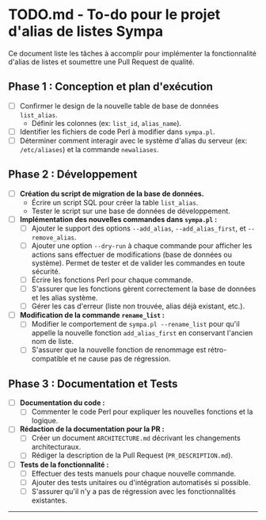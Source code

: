 # TODO.md - To-do pour le projet d'alias de listes Sympa

Ce document liste les tâches à accomplir pour implémenter la fonctionnalité d'alias de listes et soumettre une Pull Request de qualité.

## Phase 1 : Conception et plan d'exécution

- [ ]  Confirmer le design de la nouvelle table de base de données `list_alias`.
    -   Définir les colonnes (ex: `list_id`, `alias_name`).
- [ ]  Identifier les fichiers de code Perl à modifier dans `sympa.pl`.
- [ ]  Déterminer comment interagir avec le système d'alias du serveur (ex: `/etc/aliases`) et la commande `newaliases`.

## Phase 2 : Développement

- [ ]  **Création du script de migration de la base de données.**
    -   Écrire un script SQL pour créer la table `list_alias`.
    -   Tester le script sur une base de données de développement.
- [ ]  **Implémentation des nouvelles commandes dans `sympa.pl` :**
    -   [ ]  Ajouter le support des options `--add_alias`, `--add_alias_first`, et `--remove_alias`.
    -   [ ]  Ajouter une option `--dry-run` à chaque commande pour afficher les actions sans effectuer de modifications (base de données ou système). Permet de tester et de valider les commandes en toute sécurité.
    -   [ ]  Écrire les fonctions Perl pour chaque commande.
    -   [ ]  S'assurer que les fonctions gèrent correctement la base de données et les alias système.
    -   [ ]  Gérer les cas d'erreur (liste non trouvée, alias déjà existant, etc.).
- [ ]  **Modification de la commande `rename_list` :**
    -   [ ]  Modifier le comportement de `sympa.pl --rename_list` pour qu'il appelle la nouvelle fonction `add_alias_first` en conservant l'ancien nom de liste.
    -   [ ]  S'assurer que la nouvelle fonction de renommage est rétro-compatible et ne cause pas de régression.

## Phase 3 : Documentation et Tests

- [ ]  **Documentation du code :**
    -   [ ]  Commenter le code Perl pour expliquer les nouvelles fonctions et la logique.
- [ ]  **Rédaction de la documentation pour la PR :**
    -   [ ]  Créer un document `ARCHITECTURE.md` décrivant les changements architecturaux.
    -   [ ]  Rédiger la description de la Pull Request (`PR_DESCRIPTION.md`).
- [ ]  **Tests de la fonctionnalité :**
    -   [ ]  Effectuer des tests manuels pour chaque nouvelle commande.
    -   [ ]  Ajouter des tests unitaires ou d'intégration automatisés si possible.
    -   [ ]  S'assurer qu'il n'y a pas de régression avec les fonctionnalités existantes.

---
